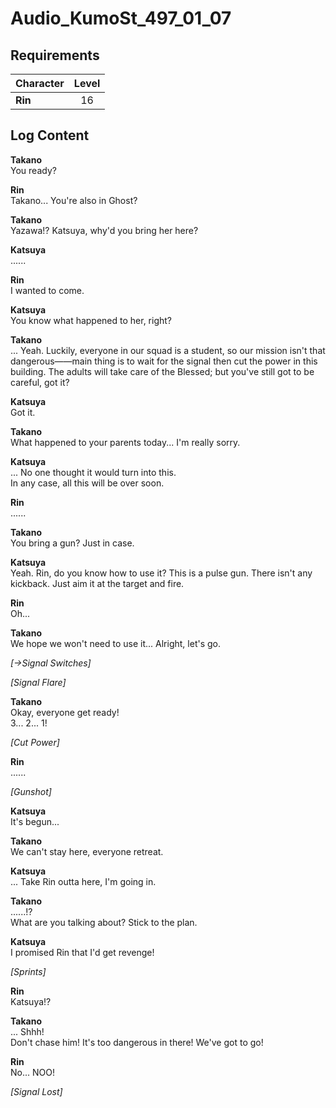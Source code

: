 # Audio_KumoSt_497_01_07
## Requirements
|Character|Level|
|---------|:---:|
|**Rin**  | 16  |

## Log Content
**Takano**<br>
You ready?

**Rin**<br>
Takano... You're also in Ghost?

**Takano**<br>
Yazawa!? Katsuya, why'd you bring her here?

**Katsuya**<br>
......

**Rin**<br>
I wanted to come.

**Katsuya**<br>
You know what happened to her, right?

**Takano**<br>
... Yeah. Luckily, everyone in our squad is a student, so our mission isn't that dangerous——main thing is to wait for the signal then cut the power in this building. The adults will take care of the Blessed; but you've still got to be careful, got it? 

**Katsuya**<br>
Got it.

**Takano**<br>
What happened to your parents today... I'm really sorry.

**Katsuya**<br>
... No one thought it would turn into this.<br>
In any case, all this will be over soon.

**Rin**<br>
......

**Takano**<br>
You bring a gun? Just in case.

**Katsuya**<br>
Yeah. Rin, do you know how to use it? This is a pulse gun. There isn't any kickback. Just aim it at the target and fire.

**Rin**<br>
Oh...

**Takano**<br>
We hope we won't need to use it... Alright, let's go.

*[→Signal Switches]*

*\[Signal Flare\]*

**Takano**<br>
Okay, everyone get ready!<br>
3... 2... 1!

*\[Cut Power\]*

**Rin**<br>
......

*\[Gunshot\]*

**Katsuya**<br>
It's begun...

**Takano**<br>
We can't stay here, everyone retreat.

**Katsuya**<br>
... Take Rin outta here, I'm going in.

**Takano**<br>
......!? <br>
What are you talking about? Stick to the plan.

**Katsuya**<br>
I promised Rin that I'd get revenge!

*\[Sprints\]*

**Rin**<br>
Katsuya!?

**Takano**<br>
... Shhh!<br>
Don't chase him! It's too dangerous in there! We've got to go!<br>


**Rin**<br>
No... NOO!

*[Signal Lost]*
